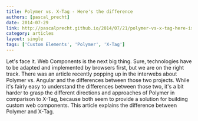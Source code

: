 ```yaml
---
title: Polymer vs. X-Tag - Here's the difference
authors: [pascal_precht]
date: 2014-07-29
link: http://pascalprecht.github.io/2014/07/21/polymer-vs-x-tag-here-is-the-difference/
category: articles
layout: single
tags: ['Custom Elements', 'Polymer', 'X-Tag']
---
```


Let's face it. Web Components is the next big thing. Sure, technologies have to be
adapted and implemented by browsers first, but we are on the right track.
There was an article recently popping up in the interwebs about Polymer vs. Angular
and the differences between those two projects. While it's fairly easy to understand
the differences between those two, it's a bit harder to grasp the different
directions and approaches of Polymer in comparison to X-Tag, because both seem to
provide a solution for building custom web components. This article explains the 
difference between Polymer and X-Tag.


